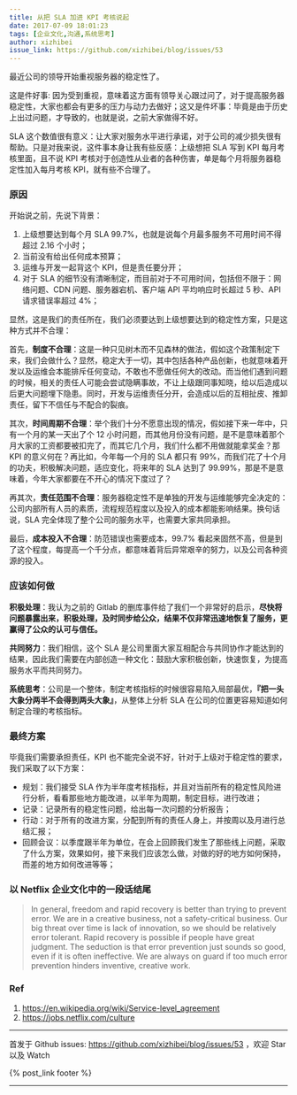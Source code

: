 ```yaml
---
title: 从把 SLA 加进 KPI 考核说起
date: 2017-07-09 18:01:23
tags: [企业文化,沟通,系统思考]
author: xizhibei
issue_link: https://github.com/xizhibei/blog/issues/53
---
```

最近公司的领导开始重视服务器的稳定性了。

这是件好事: 因为受到重视，意味着这方面有领导关心跟过问了，对于提高服务器稳定性，大家也都会有更多的压力与动力去做好；这又是件坏事：毕竟是由于历史上出过问题，才导致的，也就是说，之前大家做得不好。

SLA 这个数值很有意义：让大家对服务水平进行承诺，对于公司的减少损失很有帮助。只是对我来说，这件事本身让我有些反感：上级想把 SLA 写到 KPI 每月考核里面，且不说 KPI 考核对于创造性从业者的各种伤害，单是每个月将服务器稳定性加入每月考核 KPI，就有些不合理了。

### 原因

开始说之前，先说下背景：

1.  上级想要达到每个月 SLA 99.7%，也就是说每个月最多服务不可用时间不得超过 2.16 个小时；
2.  当前没有给出任何成本预算；
3.  运维与开发一起背这个 KPI，但是责任要分开；
4.  对于 SLA 的细节没有清晰制定，而目前对于不可用时间，包括但不限于：网络问题、CDN 问题、服务器宕机、客户端 API 平均响应时长超过 5 秒、API 请求错误率超过 4%；

显然，这是我们的责任所在，我们必须要达到上级想要达到的稳定性方案，只是这种方式并不合理：

首先，**制度不合理**：这是一种只见树木而不见森林的做法，假如这个政策制定下来，我们会做什么？显然，稳定大于一切，其中包括各种产品创新，也就意味着开发以及运维会本能排斥任何变动，不敢也不愿做任何大的改动。而当他们遇到问题的时候，相关的责任人可能会尝试隐瞒事故，不让上级跟同事知晓，给以后造成以后更大问题埋下隐患。同时，开发与运维责任分开，会造成以后的互相扯皮、推卸责任，留下不信任与不配合的裂痕。

其次，**时间周期不合理**：举个我们十分不愿意出现的情况，假如接下来一年中，只有一个月的某一天出了个 12 小时问题，而其他月份没有问题，是不是意味着那个月大家的工资都要被扣完了，而其它几个月，我们什么都不用做就能拿奖金？那 KPI 的意义何在？再比如，今年每一个月的 SLA 都只有 99%，而我们花了十个月的功夫，积极解决问题，适应变化，将来年的 SLA 达到了 99.99%，那是不是意味着，今年大家都要在不开心的情况下度过了？

再其次，**责任范围不合理**：服务器稳定性不是单独的开发与运维能够完全决定的：公司内部所有人员的素质，流程规范程度以及投入的成本都能影响结果。换句话说，SLA 完全体现了整个公司的服务水平，也需要大家共同承担。

最后，**成本投入不合理**：防范错误也需要成本，99.7% 看起来固然不高，但是到了这个程度，每提高一个千分点，都意味着背后异常艰辛的努力，以及公司各种资源的投入。

### 应该如何做

**积极处理**：我认为之前的 Gitlab 的删库事件给了我们一个非常好的启示，**尽快将问题暴露出来，积极处理，及时同步给公众，结果不仅非常迅速地恢复了服务，更赢得了公众的认可与信任。**

**共同努力**：我们相信，这个 SLA 是公司里面大家互相配合与共同协作才能达到的结果，因此我们需要在内部创造一种文化：鼓励大家积极创新，快速恢复，为提高服务水平而共同努力。

**系统思考**：公司是一个整体，制定考核指标的时候很容易陷入局部最优，**『把一头大象分两半不会得到两头大象』**，从整体上分析 SLA 在公司的位置更容易知道如何制定合理的考核指标。

### 最终方案

毕竟我们需要承担责任，KPI 也不能完全说不好，针对于上级对于稳定性的要求，我们采取了以下方案：

-   规划：我们接受 SLA 作为半年度考核指标，并且对当前所有的稳定性风险进行分析，看看那些地方能改进，以半年为周期，制定目标，进行改进；
-   记录：记录所有的稳定性问题，给出每一次问题的分析报告；
-   行动：对于所有的改进方案，分配到所有的责任人身上，并按周以及月进行总结汇报；
-   回顾会议：以季度跟半年为单位，在会上回顾我们发生了那些线上问题，采取了什么方案，效果如何，接下来我们应该怎么做，对做的好的地方如何保持，而差的地方如何改进等等；

### 以 Netflix 企业文化中的一段话结尾

> In general, freedom and rapid recovery is better than trying to prevent error. We are in a creative business, not a safety-critical business. Our big threat over time is lack of innovation, so we should be relatively error tolerant. Rapid recovery is possible if people have great judgment. The seduction is that error prevention just sounds so good, even if it is often ineffective. We are always on guard if too much error prevention hinders inventive, creative work. 

### Ref

1.  <https://en.wikipedia.org/wiki/Service-level_agreement>
2.  <https://jobs.netflix.com/culture>


***
首发于 Github issues: https://github.com/xizhibei/blog/issues/53 ，欢迎 Star 以及 Watch

{% post_link footer %}
***